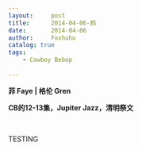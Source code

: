 ```yaml
---
layout:     post
title:      2014-04-06-鸦
date:       2014-04-06
author:     Foxhuhu
catalog: true
tags:
    - Cowboy Bebop
    
---
```



**菲 Faye | 格伦 Gren**

**CB的12-13集，Jupiter Jazz，清明祭文**



&nbsp;
&nbsp;


TESTING
